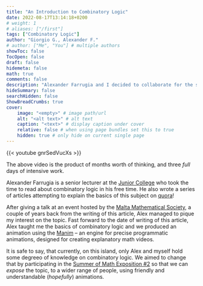 ```yaml
---
title: "An Introduction to Combinatory Logic"
date: 2022-08-17T13:14:18+0200
# weight: 1
# aliases: ["/first"]
tags: ["Combinatory Logic"]
author: "Giorgio G., Alexander F."
# author: ["Me", "You"] # multiple authors
showToc: false
TocOpen: false
draft: false
hidemeta: false
math: true
comments: false
description: "Alexander Farrugia and I decided to collaborate for the second Summer of Math Exposition organised by Grant Sanderson!"
hideSummary: false
searchHidden: false
ShowBreadCrumbs: true
cover:
    image: "<empty>" # image path/url
    alt: "<alt text>" # alt text
    caption: "<text>" # display caption under cover
    relative: false # when using page bundles set this to true
    hidden: true # only hide on current single page
---
```



{{< youtube gnrSedVucXs >}}

The above video is the product of months worth of thinking, and three *full* days of intensive work. 

Alexander Farrugia is a senior lecturer at the [Junior College](https://www.jc.um.edu.mt/) who took the time to read about combinatory logic in his free time. He also wrote a series of articles attempting to explain the basics of this subject on [quora](https://farrugiamaths.quora.com/Combinatory-logic-Using-math-boldsymbol-mathsf-S-math-and-math-boldsymbol-mathsf-K-math-Part-1)! 

After giving a talk at an event hosted by the [Malta Mathematical Society](facebook.com/maltamathsoc), a couple of years back from the writing of this article, Alex managed to pique my interest on the topic. Fast forward to the date of writing of this article, Alex taught me the basics of combinatory logic and we produced an animation using the [Manim](https://github.com/3b1b/manim) –  an engine for precise programmatic animations, designed for creating explanatory math videos. 

It is safe to say, that currently, on this island, only Alex and myself hold some degreeo of knowledge on combinatory logic. We aimed to change that by participating in the [Summer of Math Exposition #2](https://summerofmathexposition.substack.com/p/the-summer-of-math-exposition-is?s=rs) so that we can *expose* the topic, to a wider range of people, using friendly and understandable (*hopefully*) animations.




